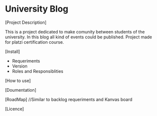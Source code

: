 # University Blog

[Project Description]

This is a project dedicated to make comunity between students of the university. In this blog all kind of events could be published. Project made for platzi certification course.

[Install]
  -   Requeriments
  -   Version
  -   Roles and Responsiblities
  
[How to use]
  
[Doumentation]
  
[RoadMap]
    //Similar to backlog requeriments and Kanvas board
    
[Licence]
